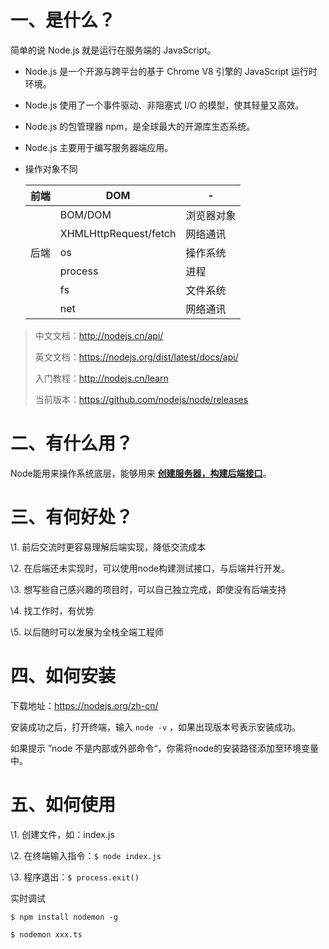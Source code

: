 # 一、是什么？

简单的说 Node.js 就是运行在服务端的 JavaScript。

- Node.js 是一个开源与跨平台的基于 Chrome V8 引擎的 JavaScript 运行时环境。

- Node.js 使用了一个事件驱动、非阻塞式 I/O 的模型，使其轻量又高效。 

- Node.js 的包管理器 npm，是全球最大的开源库生态系统。

- Node.js 主要用于编写服务器端应用。

- 操作对象不同

  | 前端 | DOM                   | -          |
  | ---- | --------------------- | ---------- |
  |      | BOM/DOM               | 浏览器对象 |
  |      | XHMLHttpRequest/fetch | 网络通讯   |
  | 后端 | os                    | 操作系统   |
  |      | process               | 进程       |
  |      | fs                    | 文件系统   |
  |      | net                   | 网络通讯   |

> 中文文档：http://nodejs.cn/api/
>
> 英文文档：https://nodejs.org/dist/latest/docs/api/
>
> 入门教程：http://nodejs.cn/learn
>
> 当前版本：https://github.com/nodejs/node/releases

# 二、有什么用？

Node能用来操作系统底层，能够用来 <b><ins>创建服务器，构建后端接口</ins></b>。

# 三、有何好处？

\1. 前后交流时更容易理解后端实现，降低交流成本

\2. 在后端还未实现时，可以使用node构建测试接口，与后端并行开发。

\3. 想写些自己感兴趣的项目时，可以自己独立完成，即使没有后端支持

\4. 找工作时，有优势

\5. 以后随时可以发展为全栈全端工程师

# 四、如何安装

下载地址：<https://nodejs.org/zh-cn/>

安装成功之后，打开终端，输入 `node -v` ，如果出现版本号表示安装成功。

如果提示 ”node 不是内部或外部命令“，你需将node的安装路径添加至环境变量中。

# 五、如何使用

\1. 创建文件，如：index.js

\2. 在终端输入指令：`$ node index.js`

\3. 程序退出：`$ process.exit()`

实时调试

```shell
$ npm install nodemon -g
```

```shell
$ nodemon xxx.ts
```

















